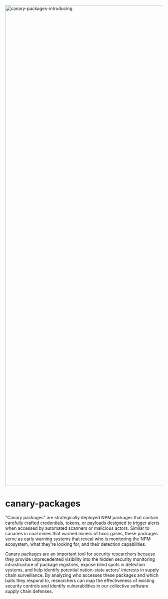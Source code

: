 <img width="2728" height="1532" alt="canary-packages-introducing" src="https://github.com/user-attachments/assets/eb8843d2-c0cd-4561-b152-b21a2c32d37d" />

# canary-packages

"Canary packages" are strategically deployed NPM packages that contain carefully crafted credentials, tokens, or payloads designed to trigger alerts when accessed by automated scanners or malicious actors. Similar to canaries in coal mines that warned miners of toxic gases, these packages serve as early warning systems that reveal who is monitoring the NPM ecosystem, what they're looking for, and their detection capabilities. 

Canary packages are an important tool for security researchers because they provide unprecedented visibility into the hidden security monitoring infrastructure of package registries, expose blind spots in detection systems, and help identify potential nation-state actors' interests in supply chain surveillance. By analyzing who accesses these packages and which baits they respond to, researchers can map the effectiveness of existing security controls and identify vulnerabilities in our collective software supply chain defenses.
